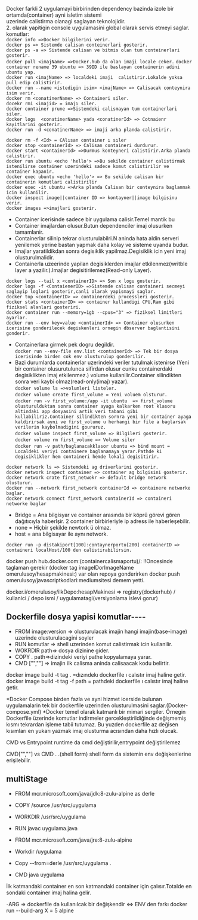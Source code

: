 Docker farkli 2 uygulamayi birbirinden dependency bazinda izole bir ortamda(container) ayni isletim sistemi  
uzerinde calistirma olanagi saglayan teknolojidir.  
2. olarak yapitigin console uygulamasini global olarak servis etmeyi saglar.  
komutlar:  
```docker info =>Docker bilgilerini verir. ```  
```docker ps => Sistemde calisan conteinerlari gosterir.```  
```docker ps -a => Sistemde calisan ve bitmis olan tum conteinerlari gosterir.```  
```docker pull <imajName> =>Docker.hub da olan imaji locale ceker.``` 
```docker container rename 39 ubuntu => 39ID ile baslayan containerin adini ubuntu yap.```  
```docker run <imajName> => localdeki imaji  calistirir.Lokalde yoksa pull edip calistirir.```  
```docker run --name <istedigin isim> <imajName> => Calisacak conteynira isim verir.```    
```docker rm <conatinerName> => Containeri siler.```  
```docekr rmi <imajid> = imajı siler.```  
```docker container prune =>Sistemdeki calismayan tum containerlari siler.```  
```docker logs  <conatinerName> yada <conatinerId> => Cotnaienr kayitlarini gosterir.```  
```docker run -d <conatinerName> => imaji arka planda calistirir.```  
 
```docker rm -f <Id> = CAlısan container ı sıler ```    
```docker stop <containerId> => Calisan containeri durdurur.```  
```docker start <containerId> =>Durmus konteyneri calistirir.Arka planda calistirir.```  
```docker run ubuntu <echo 'hello'> =>Bu sekilde container calistirmak istenilirse container uzerindeki sadece komut calistirilir ve container kapanir.```  
```docker exec ubuntu <echo 'hello'> => Bu sekilde calisan bir containerin komutlari calistirilir ```  
```docker exec -it ubuntu =>Arka planda Calisan bir conteynira baglanmak icin kullanilir.```  
```docker inspect image||container ID => kontayner||image bilgisinu verir.```  
```docker images =>imajlari gosterir.```  

- Container icerisinde sadece bir uygulama calisir.Temel mantik bu
- Container imajlardan olusur.Butun dependenciler imaj olusurken tamamlanir.
- Containerlar silinip tekrar olusturulabilri.N aninda hata aldin serveri yenilemek yerine bastan yapmak daha kolay ve sisteme uyanda budur.
- Imajlar yaratildikdan sonra degisiklik yapilmaz.Degisiklik icin yeni imaj olusturulmalidir.
- Containerla uzeerinde yapilan degisiklerden imajlar etkilenmez(writble layer a yazilir.).Imajlar degisitirilemez(Read-only Layer).

```docker logs --tail x <containerID> => Son x logu gosterir.```  
```docker logs -f <ContaienerID> =>Sistemde calisan containeri secmeyi saglayip loglari gosterir,canli olarak yapismayi saglar.```   
```docker top <containerID> => containerdeki processleri gosterir.```  
```docker stats <containerID> => container kullandigi CPU,Ram gibi fiziksel alanlari gosteriri.```    
```docker container run --memory=1gb --cpus="3" => fiziksel limitleri ayarlar.```  
```docker run --env key=value <containerId> => Container olusurken icerisine gonderilecek degiskenleri ornegin dbserver baglantisini gonderir.```  
- Containerlara girmek pek dogru degildir.   
```docker run --env-file env.list <containerId> => Tek bir dosya icerisinde birden cok env olusturulup gonderilir.```  
- Bazi durumlarda containerlar uzerindeki veriler tutulmak istenirse (Yeni bir container olusurutulunca sifirdan olusur cunku containerdaki 
degisiklikten imaj etkilenmez.) volume kullanilir.Container silindikten sonra veri kaybi olmaz(read-only(imaj) yazar).  
```docker volume ls =>volumleri listeler.```  
```docker volume create first_volume = Yeni voluem olsturur.```  
```docker run -v first_volume:/app -it ubuntu  => first_volume olusturulduktan sonra container ayaga kalkarken root klasoru altindaki app dosyasini artik veri tabani gibi kullabiliriz.Container silindikten sornra yeni bir container ayaga kaldirirsak ayni ve first_volume u herhangi bir file a baglarsak verilerin kaybolmadigini goururuz. ```  
```docker volume inspect first_volume => Bilgileri gosterir.```  
```docker volume rm first_volume => Volume siler```  
```docker run -v path/baglanacakklasor ubuntu => bind mount = Localdeki veriyi containere baglanamaya yarar.Pathde ki degisiklikler hem containeri hemde lokali degisitirir.```  

```docker network ls => Sistemdeki ag driverlarini gosterir.```  
```docker network inspect container => container ag bilgisini gosterir.```  
```docker network crate first_netwokr => default bridge network olusturur.```  
```docker run --network first_network containerId => containere networke baglar.```  
```docker network connect first_network containerId => containeri networke baglar```  

- Bridge = Ana bilgisyar ve container arasında bir köprü görevi gören dağıtıcıyla haberlşir. 2 container birbirleriyle ip adress ile haberleşebilir.
- none = Hiçbir şekilde newtork ü olmaz.  
- host = ana bilgisayar ile aynı network.  

```docker run -p distakiport[100]:contaynerportu[200] containerID => containeri localHost/100 den calistirabilirsin.```  

docker push hub.docker.com:(containercalismaportu)/<repoName>:<imajtag> !!Oncesinde taglaman gerekir (docker tag imageIDorImageName omerulusoy/hesapmakinesi:<tagname>)
var olan repoya gonderirken docker push omerulusoy/javascriptkodlari:mediumsitesi demem yetti.

docker.i/omerulusoy/ilkDepo:hesapMakinesi => registry(dockerhub) / kullanici / depo ismi / uygulamatagi(versiyonlama islevi gorur)

## Dockerfile dosya yapisi komutlar----
- FROM image:version => olusturulacak imajin hangi imajin(base-image)  uzerinde olusturulacagini soyler  
- RUN komutlar => shell uzerinden komut calistirmak icin kullanilir.  
- WOKRDIR path=> dosya dizinine gider.  
- COPY . path=>dizindeki veriyi pathe kopyalamaya yarar.  
- CMD ["",""] => imajin ilk calisma aninda calisaacak kodu belirtir.  

docker image build -t tag . =dızındekı dockerfile ı calıstır imaj haline getir.
docker image build -t tag -f path = pathdeki dockerfile ı calıstır imaj haline getir.

*Docker Compose birden fazla ve ayni hizmet icerside bulunan uygulamalarin tek bir dockerfile uzerinden olusturulmasini saglar.(Docker-compose.yml) 
*Docker temel olarak katmanlı bir mimari sergiler. Örnegin Dockerfile üzerinde komutlar indirmeler gercekleştirildiğinde değişmemiş kısmı tekrardan işleme tabii tutumaz.
Bu yuzden dockerfile az değisen kısımları en yukarı yazmak imaj olusturma acısından daha hızlı olucak.

CMD vs Entrypoint
runtime da cmd değiştirilir,entrypoint değiştirilemez

CMD["",""] vs CMD . .(shell form)
shell form da sistemin env değişkenlerine erişilebilir.

## multiStage

- FROM mcr.microsoft.com/java/jdk:8-zulu-alpine as derle
- COPY /source /usr/src/uygulama
- WORKDIR /usr/src/uygulama
- RUN javac uygulama.java

- FROM mcr.microsoft.com/java/jre:8-zulu-alpine
- Workdir /uygulama 
- Copy --from=derle /usr/src/uygulama .
- CMD java uygulama  

İlk katmandaki container en son katmandaki container için çalısır.Totalde en sondaki container imaj halina gelir.

-ARG => dockerfile da kullanılcak bir değişkendir <=> ENV den farkı 
docker run --build-arg X = 5 alpine 
 









